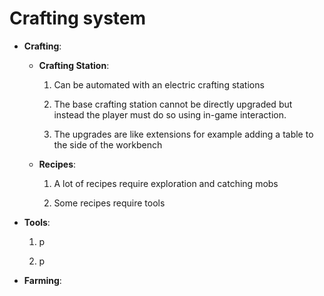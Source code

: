 # Crafting system

- **Crafting**:

    - **Crafting Station**:

        1. Can be automated with an electric crafting stations

        2. The base crafting station cannot be directly upgraded but instead the player must do so using in-game interaction.

        3. The upgrades are like extensions for example adding a table to the side of the workbench

    - **Recipes**:
        1. A lot of recipes require exploration and catching mobs

        2. Some recipes require tools

- **Tools**:
    1. p

    2. p

- **Farming**: